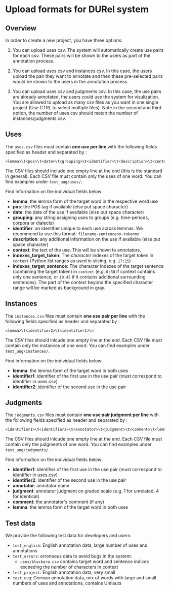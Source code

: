 # Upload formats for DURel system
## Overview
In order to create a new project, you have three options:
1.	You can upload uses csv. The system will automatically create use pairs for each csv. These pairs will be shown to the users as part of the annotation process. 

2.	You can upload uses csv and instances csv. In this case, the users upload the pair they want to annotate and then these pre-selected pairs would be shown to the users in the annotation process.

3.	You can upload uses csv and judgments csv. In this case, the use pairs are already annotated, the users could use the system for visulization.
You are allowed to upload as many csv files as you want in one single project (Use CTRL to select multiple files). Note in the second and third option, the number of uses csv should match the number of instances/judgments csv.

## Uses

The `uses.csv` files must contain __one use per line__ with the following fields specified as header and separated by <TAB>:

	<lemma>\t<pos>\t<date>\t<grouping>\t<identifier>\t<description>\t<context>\t<indexes_target_token>\t<indexes_target_sentence>\n

The CSV files should include one empty line at the end (this is the standard in general). Each CSV file must contain only the uses of one word. You can find examples under `test_uug/uses/`.

Find information on the individual fields below:

* __lemma__: the lemma form of the target word in the respective word use
* __pos__: the POS tag if available (else put space character)
* __date__: the date of the use if available (else put space character)
* __grouping__: any string assigning uses to groups (e.g. time-periods, corpora or dialects)
* __identifier__: an identifier unique to each use across lemmas. We recommend to use this format: `filename-sentenceno-tokenno`
* __description__: any additional information on the use if available (else put space character)
* __context__: the text of the use. This will be shown to annotators.
* __indexes\_target\_token__: The *character* indexes of the target token in `context` (Python list ranges as used in slicing, e.g. `17:25`)
* __indexes\_target\_sentence__: The character indexes of the target sentence (containing the target token) in `context` (e.g. `0:30` if context contains only one sentence, or `10:45` if it contains additional surrounding sentences). The part of the context beyond the specified character range will be marked as background in gray.

## Instances

The `instances.csv` files must contain __one use pair per line__ with the following fields specified as header and separated by <TAB>:

	<lemma>\t<identifier2>\t<identifier1>\n

The CSV files should inlcude one empty line at the end. Each CSV file must contain only the instances of one word. You can find examples under `test_uug/instances/`.

Find information on the individual fields below:

- __lemma__: the lemma form of the target word in both uses
- __identifier1__: identifier of the first use in the use pair (must correspond to identifier in uses.csv)
- __identifier2__: identifier of the second use in the use pair


## Judgments

The `judgments.csv` files must contain __one use pair judgment per line__ with the following fields specified as header and separated by <TAB>:

	<identifier1>\t<identifier2>\t<annotator>\t<judgment>\t<comment>\t<lemma>\n

The CSV files should inlcude one empty line at the end. Each CSV file must contain only the judgments of one word. You can find examples under `test_uug/judgments/`.

Find information on the individual fields below:

- __identifier1__: identifier of the first use in the use pair (must correspond to identifier in uses.csv)
- __identifier2__: identifier of the second use in the use pair
- __annotator__: annotator name
- __judgment__: annotator judgment on graded scale (e.g. 1 for unrelated, 4 for identical)
- __comment__: the annotator's comment (if any)
- __lemma__: the lemma form of the target word in both uses

## Test data

We provide the following test data for developers and users:

- `test_english`: English annotation data, large number of uses and annotations
- `test_errors`: erroneous data to avoid bugs in the system:
    - `uses/blockera.csv` contains target word and sentence indices exceeding the number of characters in context
- `test_project`: English annotation data, very small
- `test_uug`: German annotation data, mix of words with large and small numbers of uses and annotations, contains Umlauts
